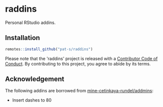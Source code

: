 # raddins

Personal RStudio addins.

## Installation

``` r
remotes::install_github("pat-s/raddins")
```

Please note that the 'raddins' project is released with a
[Contributor Code of Conduct](.github/CODE_OF_CONDUCT.md).
By contributing to this project, you agree to abide by its terms.

## Acknowledgement

The following addins are borrowed from [mine-cetinkaya-rundel/addmins](https://github.com/mine-cetinkaya-rundel/addmins):

- Insert dashes to 80
